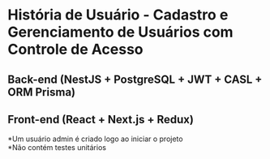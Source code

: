 # História de Usuário - Cadastro e Gerenciamento de Usuários com Controle de Acesso

## Back-end (NestJS + PostgreSQL + JWT + CASL + ORM Prisma)

## Front-end (React + Next.js + Redux)

*Um usuário admin é criado logo ao iniciar o projeto
<br/>
*Não contém testes unitários
